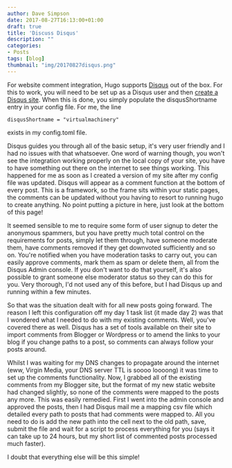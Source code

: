 ```yaml
---
author: Dave Simpson
date: 2017-08-27T16:13:00+01:00
draft: true
title: 'Discuss Disqus'
description: ""
categories:
- Posts
tags: [blog]
thumbnail: "img/20170827disqus.png"
---
```

For website comment integration, Hugo supports [Disqus](https://disqus.com/) out of the box. For this to work, you will need to be set up as a Disqus user and  then [create a Disqus site](https://disqus.com/profile/signup/intent/). When this is done, you simply populate the disqusShortname entry in your config file. For me, the line

    disqusShortname = "virtualmachinery"

exists in my config.toml file.

Disqus guides you through all of the basic setup, it's very user friendly and I had no issues with that whatsoever. One word of warning though, you won't see the integration working properly on the local copy of your site, you have to have something out there on the internet to see things working. This happened for me as soon as I created a version of my site after my config file was updated. Disqus will appear as a comment function at the bottom of every post. This is a framework, so the frame sits within your static pages, the comments can be updated without you having to resort to running hugo to create anything. No point putting a picture in here, just look at the bottom of this page!

It seemed sensible to me to require some form of user signup to deter the anonymous spammers, but you have pretty much total control on the requirements for posts, simply let them through, have someone moderate them, have comments removed if they get downvoted sufficiently and so on. You're notified when you have moderation tasks to carry out, you can easily approve comments, mark them as spam or delete them, all from the Disqus Admin console. If you don't want to do that yourself, it's also possible to grant someone else moderator status so they can do this for you. Very thorough, I'd not used any of this before, but I had Disqus up and running within a few minutes.

So that was the situation dealt with for all new posts going forward. The reason I left this configuration off my day 1 task list (it made day 2) was that I wondered what I needed to do with my existing comments. Well, you've covered there as well. Disqus has a set of tools available on their site to import comments from Blogger or Wordpress or to amend the links to your blog if you change paths to a post, so comments can always follow your posts around.

Whilst I was waiting for my DNS changes to propagate around the internet (eww, Virgin Media, your DNS server TTL  is soooo loooong) it was time to set up the comments functionality. Now, I grabbed all of the existing comments from my Blogger site, but the format of my new static website had changed slightly, so none of the comments were mapped to the posts any more. This was easily remedied. First I went into the admin console and approved the posts, then I had Disqus mail me a mapping csv file which detailed every path to posts that had comments were mapped to. All you need to do is add the new path into the cell next to the old path, save, submit the file and wait for a script to process everything for you (says it can take up to 24 hours, but my short list of commented posts processed much faster).

I doubt that everything else will be this simple!